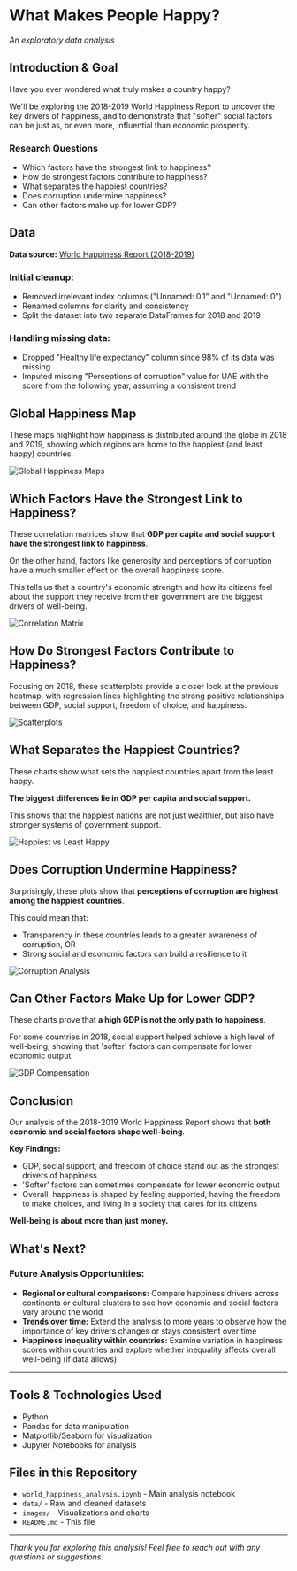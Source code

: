 # What Makes People Happy?
*An exploratory data analysis* 

## Introduction & Goal

Have you ever wondered what truly makes a country happy?

We'll be exploring the 2018-2019 World Happiness Report to uncover the key drivers of happiness, and to demonstrate that "softer" social factors can be just as, or even more, influential than economic prosperity.

### Research Questions
- Which factors have the strongest link to happiness?
- How do strongest factors contribute to happiness?
- What separates the happiest countries?
- Does corruption undermine happiness?
- Can other factors make up for lower GDP?

## Data

**Data source:** [World Happiness Report (2018-2019)](https://www.worldhappiness.report/)

### Initial cleanup:
- Removed irrelevant index columns ("Unnamed: 0.1" and "Unnamed: 0")
- Renamed columns for clarity and consistency
- Split the dataset into two separate DataFrames for 2018 and 2019

### Handling missing data:
- Dropped "Healthy life expectancy" column since 98% of its data was missing
- Imputed missing "Perceptions of corruption" value for UAE with the score from the following year, assuming a consistent trend

## Global Happiness Map

These maps highlight how happiness is distributed around the globe in 2018 and 2019, showing which regions are home to the happiest (and least happy) countries.

![Global Happiness Maps](images/global_happiness_maps.png)

## Which Factors Have the Strongest Link to Happiness?

These correlation matrices show that **GDP per capita and social support have the strongest link to happiness**.

On the other hand, factors like generosity and perceptions of corruption have a much smaller effect on the overall happiness score.

This tells us that a country's economic strength and how its citizens feel about the support they receive from their government are the biggest drivers of well-being.

![Correlation Matrix](images/correlation_matrix.png)

## How Do Strongest Factors Contribute to Happiness?

Focusing on 2018, these scatterplots provide a closer look at the previous heatmap, with regression lines highlighting the strong positive relationships between GDP, social support, freedom of choice, and happiness.

![Scatterplots](images/scatterplots_strongest_factors.png)

## What Separates the Happiest Countries?

These charts show what sets the happiest countries apart from the least happy.

**The biggest differences lie in GDP per capita and social support.**

This shows that the happiest nations are not just wealthier, but also have stronger systems of government support.

![Happiest vs Least Happy](images/happiest_vs_least_happy.png)

## Does Corruption Undermine Happiness?

Surprisingly, these plots show that **perceptions of corruption are highest among the happiest countries**.

This could mean that:
- Transparency in these countries leads to a greater awareness of corruption, OR
- Strong social and economic factors can build a resilience to it

![Corruption Analysis](images/corruption_analysis.png)

## Can Other Factors Make Up for Lower GDP?

These charts prove that **a high GDP is not the only path to happiness**.

For some countries in 2018, social support helped achieve a high level of well-being, showing that 'softer' factors can compensate for lower economic output.

![GDP Compensation](images/gdp_compensation.png)

## Conclusion

Our analysis of the 2018-2019 World Happiness Report shows that **both economic and social factors shape well-being**.

**Key Findings:**
- GDP, social support, and freedom of choice stand out as the strongest drivers of happiness
- 'Softer' factors can sometimes compensate for lower economic output
- Overall, happiness is shaped by feeling supported, having the freedom to make choices, and living in a society that cares for its citizens

**Well-being is about more than just money.**

## What's Next?

### Future Analysis Opportunities:
- **Regional or cultural comparisons:** Compare happiness drivers across continents or cultural clusters to see how economic and social factors vary around the world
- **Trends over time:** Extend the analysis to more years to observe how the importance of key drivers changes or stays consistent over time
- **Happiness inequality within countries:** Examine variation in happiness scores within countries and explore whether inequality affects overall well-being (if data allows)

---

## Tools & Technologies Used
- Python
- Pandas for data manipulation
- Matplotlib/Seaborn for visualization
- Jupyter Notebooks for analysis

## Files in this Repository
- `world_happiness_analysis.ipynb` - Main analysis notebook
- `data/` - Raw and cleaned datasets
- `images/` - Visualizations and charts
- `README.md` - This file

---

*Thank you for exploring this analysis! Feel free to reach out with any questions or suggestions.*
```
